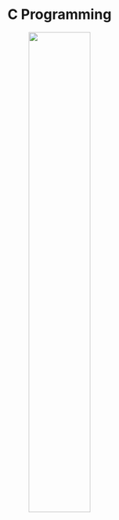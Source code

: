 # <h1 align="center"><strong class="fancy-text">C Programming</strong></h1> 

<p align="center">
  <img src="https://github.com/salimizel/alx-low_level_programming/blob/master/unnamed.png" width="50%">
</p>
